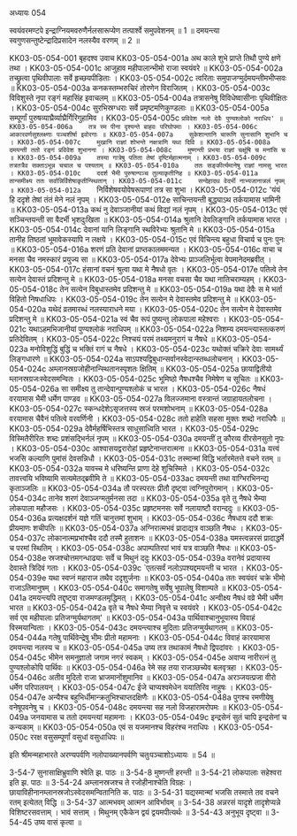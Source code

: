 अध्यायः 054

स्वयंवरमण्टपे इन्द्राग्नियमवरुणैर्नलसारूप्येण तत्पार्श्वे समुपवेशनम् ॥ 1 ॥ दमयन्त्या स्वगुणसन्तुष्टेन्द्रादिप्रसादेन नलस्यैव वरणम् ॥ 2 ॥

KK03-05-054-001	बृहदश्व उवाच 
KK03-05-054-001a	अथ काले शुभे प्राप्ते तिथौ पुण्ये क्षणे तथा ।
KK03-05-054-001c	आजुहाव महीपालान्भीमो राजा स्वयंवरे ॥
KK03-05-054-002a	तच्छ्रुत्वा पृथिवीपालाः सर्वे हृच्छयपीडिताः ।
KK03-05-054-002c	त्वरिताः समुपाजग्मुर्दमयन्तीमभीप्सवः ॥
KK03-05-054-003a	कनकस्तम्भरुचिरं तोरणेन विराजितम् ।
KK03-05-054-003c	विविशुस्ते नृपा रङ्गं महासिंह इवाचलम् ॥
KK03-05-054-004a	तत्रासनेषु विविधेष्वासीनाः पृथिवीक्षितः ।
KK03-05-054-004c	सुरभिस्रग्धराः सर्वे प्रमृष्टमणिकुण्डलाः ॥
KK03-05-054-005a	सम्पूर्णां पुरुषव्याघ्रैर्व्याघ्रैर्गिरिगुहामिव ।
KK03-05-054-005c	`प्रविवेश नलो देवैः पुण्यश्लोको नराधिप' ॥
KK03-05-054-006a	तत्र स्म पीना दृश्यन्ते बाहवः परिघोपमाः ।
KK03-05-054-006c	आकारवर्णसुश्लक्ष्णाः पञ्चशीर्षा इवोरगाः ॥
KK03-05-054-007a	सुकेशान्तानि चारूणि सुनासानि शुभानि च ।
KK03-05-054-007c	मुखानि राज्ञां शोभन्ते नक्षत्राणि यथा दिवि ॥
KK03-05-054-008a	दमयन्ती ततो रङ्गं प्रविवेश शुभानना ।
KK03-05-054-008c	मुष्णन्ती प्रभया राज्ञां चक्षूंषि च मनांसि च ॥
KK03-05-054-009a	तस्या गात्रेषु पतिता तेषां दृष्टिर्महात्मनाम् ।
KK03-05-054-009c	तत्रतत्रैव सक्ताऽभून्न चचाल च पश्यताम् ॥
KK03-05-054-010a	ततः सङ्कीर्त्यमानेषु राज्ञां नामसु भारत ।
KK03-05-054-010c	ददर्श भैमी पुरुषान्पञ्च तुल्याकृतीनिह ॥
KK03-05-054-011a	तान्समीक्ष्य ततः सर्वान्निर्विशेषाकृतीन्स्थितान् ।
KK03-05-054-011c	सन्देहादथ वेदर्भी नाभ्यजानान्नलं नृपम् ॥
KK03-05-054-012a	`निर्विशेषवयोवेषरूपाणां तत्र सा शुभा ।
KK03-05-054-012c	'यंयं हि ददृशे तेषां तंतं मेने नलं नृपम् ।
KK03-05-054-012e	साचिन्तयन्ती बुद्ध्याऽथ तर्कयामास भामिनी ॥
KK03-05-054-013a	कथं नु देवाञ्जानीयां कथं विद्यां नलं नृपम् ।
KK03-05-054-013c	एवं सञ्चिन्तयन्ती सा वैदर्भी भृशदुःखिता ॥
KK03-05-054-014a	श्रुतानि देवलिङ्गानि तर्कयामास भारत ।
KK03-05-054-014c	देवानां यानि लिङ्गानि स्थविरेभ्यः श्रुतानि मे ॥
KK03-05-054-015a	तानीह तिष्ठतां भूमावेकस्यापि न लक्षये ।
KK03-05-054-015c	एवं विचिन्त्य बहुधा विचार्य च पुनः पुनः ॥
KK03-05-054-016a	शरणं प्रति देवानां प्राप्तकालममन्यत ।
KK03-05-054-016c	वाचा च मनसा चैव नमस्कारं प्रयुज्य सा ॥
KK03-05-054-017a	देवेभ्यः प्राञ्जलिर्भूत्वा वेपमानेदमब्रवीत् ।
KK03-05-054-017c	हंसानां वचनं श्रुत्वा यथा मे नैषधो वृतः ।
KK03-05-054-017e	पतित्वे तेन सत्येन देवास्तं प्रदिशन्तु मे ॥
KK03-05-054-018a	मनसा वचसा चैव यथा नातिचराम्यहम् ।
KK03-05-054-018c	तेन सत्येन विबुधास्तमेव प्रदिशन्तु मे ॥
KK03-05-054-019a	यथा देवैः स मे भर्ता विहितो निषधाधिपः ।
KK03-05-054-019c	तेन सत्येन मे देवास्तमेव प्रदिशन्तु मे ॥
KK03-05-054-020a	यथेदं व्रतमारब्धं नलस्याराधने मया ।
KK03-05-054-020c	तेन सत्येन मे देवास्तमेव प्रदिशन्तु मे ॥
KK03-05-054-021a	स्वं चैव रूपं पुष्यन्तु लोकपाला महेश्वराः ।
KK03-05-054-021c	यथाऽहमभिजानीयां पुण्यश्लोकं नराधिपम् ॥
KK03-05-054-022a	निशम्य दमयन्त्यास्तत्करुणं प्रतिदेवितम् ।
KK03-05-054-022c	निश्चयं परमं तथ्यमनुरागं च नैषधे ॥
KK03-05-054-023a	मनोविशुद्धिं बुद्धिं च भक्तिं रागं च नैषधे ।
KK03-05-054-023c	यथोक्तं चक्रिरे देवाः सामर्थ्यं लिङ्गधारणे ॥
KK03-05-054-024a	साऽपश्यद्विबुधान्सर्वानस्वेदान्स्तब्धलोचनान् ।
KK03-05-054-024c	अम्लानस्रग्रजोहीनान्स्थितानस्पृशतः क्षितिम् ॥
KK03-05-054-025a	छायाद्वितीयो म्लानस्रग्रजःस्वेदसमन्वितः ।
KK03-05-054-025c	भूमिष्ठो नैषधश्चैव निमेषेण च सूचितः ॥
KK03-05-054-026a	सा समीक्ष्य तु तान्देवान्पुण्यश्लोकं च भारत ।
KK03-05-054-026c	नैषधं वरयामास भैमी धर्मेण पाण्डव ॥
KK03-05-054-027a	विलज्जमाना वस्त्रान्तं जग्राहायतलोचना ।
KK03-05-054-027c	स्कन्धदेशेऽसृजत्तस्य स्रजं परमशोभनाम् ॥
KK03-05-054-028a	वरयामास चैवैनं पतित्वे वरवर्णिनी ।
KK03-05-054-028c	ततो हाहेति सहसा मुक्तः शब्दो नराधिपैः ॥
KK03-05-054-029a	देवैर्महर्षिभिस्तत्र साधुसाध्विति भारत ।
KK03-05-054-029c	विस्मितैरीरितः शब्दः प्रशंसद्भिर्नलं नृपम् ॥
KK03-05-054-030a	दमयन्तीं तु कौरव्य वीरसेनसुतो नृपः ।
KK03-05-054-030c	आश्वासयद्वरारोहां प्रहृष्टेनान्तरात्मना ॥
KK03-05-054-031a	यत्त्वं भजसि कल्याणि पुमांसं देवसन्निधौ ।
KK03-05-054-031c	तस्मान्मां विद्धि भर्तारमेतत्ते वचने रतम् ॥
KK03-05-054-032a	यावच्च मे धरिष्यन्ति प्राणा देहे शुचिस्मिते ।
KK03-05-054-032c	तावत्त्वयि भविष्यामि सत्यमेतद्ब्रवीमि ते ॥
KK03-05-054-033ac	दमयन्ती तथा वाग्भिरभिनन्द्य कृताञ्जलिः ॥
KK03-05-054-034a	तौ परस्परतः प्रीतौ दृष्ट्वा त्वग्निपुरोगमान् ।
KK03-05-054-034c	तानेव शरणं देवाञ्जग्मतुर्मनसा तदा ॥
KK03-05-054-035a	वृते तु नैषधे भैम्या लोकपाला महौजसः ।
KK03-05-054-035c	प्रहृष्टमनसः सर्वे नलायाष्टौ वरान्ददुः ॥
KK03-05-054-036a	प्रत्यक्षदर्शनं यज्ञे गतिं चानुत्तमां शुभाम् ।
KK03-05-054-036c	नैषधाय ददौ शक्रः प्रीयमाणः शचीपतिः ॥
KK03-05-054-037a	अग्निरात्मभवं प्रादाद्यत्र वाञ्छति नैषधः ।
KK03-05-054-037c	लोकानात्मप्रभांश्चैव ददौ तस्मै हुताशनः ॥
KK03-05-054-038a	यमस्त्वन्नरसं प्रादाद्धर्मे च परमां स्थितिम् ।
KK03-05-054-038c	अपाम्पतिरपां भावं यत्र वाञ्छति नैषधः ॥
KK03-05-054-038e	स्रजश्चोत्तमगन्धाढ्याः सर्वे च मिथुनं ददुः
KK03-05-054-039a	वरानेवं प्रदायास्य देवास्ते त्रिदिवं गताः ।
KK03-05-054-039c	`एतत्सर्वं नलोऽपश्यद्दमयन्ती च भारत ।
KK03-05-054-039e	यथा स्वप्नं महाराज तथैव ददृशुर्जनाः ॥
KK03-05-054-040a	ततः स्वयंवरं चक्रे भीमो राजाऽतिमानुषम् ।
KK03-05-054-040c	समागतेषु सर्वेषु भूपालेषु विशाम्पते ॥
KK03-05-054-041a	दमयन्त्यपि तद्दृष्ट्वा राजमण्डलमृद्धिमत् ।
KK03-05-054-041c	अन्वीक्ष्य नैषधं वव्रे भैमी धर्मेण भारत ॥
KK03-05-054-042a	वृते च नैषधे भैम्या निवृत्ते च स्वयंवरे ।
KK03-05-054-042c	सर्व एव महीपालाः प्रतिजग्मुर्यथागतम्' ॥
KK03-05-054-043a	पार्थिवाश्चानुभूयास्य विवाहं विस्मयान्विताः ।
KK03-05-054-043c	दमयन्त्याश्च मुदिताः प्रतिजग्मुर्यथागतम् ॥
KK03-05-054-044a	गतेषु पार्थिवेन्द्रेषु भीमः प्रीतो महामनाः ।
KK03-05-054-044c	विवाहं कारयामास दमयन्त्या नलस्य च ॥
KK03-05-054-045a	उष्य तत्र तथाकामं नैषधो द्विपदांवरः ।
KK03-05-054-045c	भीमेन समनुज्ञातो जगाम नगरं स्वकम् ।
KK03-05-054-045e	अवाप्य नारीरत्नं तु पुण्यश्लोकोपि पार्थिवः ॥
KK03-05-054-046a	रेमे सह तया राजञ्छच्येव बलवृत्रहा ।
KK03-05-054-046c	अतीव मुदितो राजा भ्राजमानोंशुमानिव ॥
KK03-05-054-047a	अरञ्जयत्प्रजा वीरो धर्मेण परिपालयन् ।
KK03-05-054-047c	ईजे चाप्यश्वमेधेन ययातिरिव नाहुषः ।
KK03-05-054-047e	अन्यैश्च बहुभिर्धीमान्क्रतुभिश्चाप्तदक्षिणैः ॥
KK03-05-054-048a	पुगश्च रमणीयेषु वनेषूपवनेषु च ।
KK03-05-054-048c	दमयन्त्या सह नलो विजहारामरोपमः ॥
KK03-05-054-049a	जनयामास च ततो दमयन्त्यां महामनाः ।
KK03-05-054-049c	इन्द्रसेनं सुतं चापि इन्द्रसेनां च कन्यकाम् ॥
KK03-05-054-050a	एवं स यजमानश्च विहरंश्च नराधिपः ।
KK03-05-054-050c	ररक्ष वसुसम्पूर्णां वसुधां वसुधाधिपः ॥

इति श्रीमन्महाभारते अरण्यपर्वणि नलोपाख्यानपर्वणि चतुःपञ्चाशोऽध्यायः ॥ 54 ॥

3-54-7 सुनासाक्षिभ्रुवाणि श्वेति झ. पाठः ॥ 3-54-8 मुष्णन्ती हरन्ती ॥ 3-54-21 लोकपालाः सहेश्वरा इति झ. पाठः ॥ 3-54-24 अम्लानस्रजश्च ते रजोहीनाश्चेति विग्रहः । छायाविहीनानम्लानस्रजोऽस्वेदसमन्वितानिति क. पाठः ॥ 3-54-31 यद्यस्मान्मां भजसि तस्मात्ते तव वचने रतम् इत्येतत् विद्धि ॥ 3-54-37 आत्मभवम् आत्मन आविर्भावम् ॥ 3-54-38 अन्नरसं यादृशे तादृशेप्यन्ने विशिष्टरसवत्ताम् । भावं सत्ताम् । मिथुनम् एकैकेन द्वयं द्वयमपीत्यर्थः ॥ 3-54-43 अनुभूय दृष्ट्वा ॥ 3-54-45 उष्य वासं कृत्वा ॥
